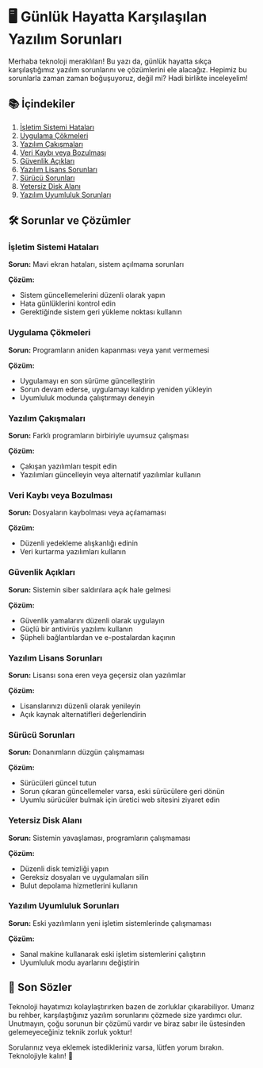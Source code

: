 # 🖥️ Günlük Hayatta Karşılaşılan Yazılım Sorunları

Merhaba teknoloji meraklıları! Bu yazı da, günlük hayatta sıkça karşılaştığımız yazılım sorunlarını ve çözümlerini ele alacağız. Hepimiz bu sorunlarla zaman zaman boğuşuyoruz, değil mi? Hadi birlikte inceleyelim!

## 📚 İçindekiler

1. [İşletim Sistemi Hataları](#işletim-sistemi-hataları)
2. [Uygulama Çökmeleri](#uygulama-çökmeleri)
3. [Yazılım Çakışmaları](#yazılım-çakışmaları)
4. [Veri Kaybı veya Bozulması](#veri-kaybı-veya-bozulması)
5. [Güvenlik Açıkları](#güvenlik-açıkları)
6. [Yazılım Lisans Sorunları](#yazılım-lisans-sorunları)
7. [Sürücü Sorunları](#sürücü-sorunları)
8. [Yetersiz Disk Alanı](#yetersiz-disk-alanı)
9. [Yazılım Uyumluluk Sorunları](#yazılım-uyumluluk-sorunları)

## 🛠️ Sorunlar ve Çözümler

### İşletim Sistemi Hataları

**Sorun:** Mavi ekran hataları, sistem açılmama sorunları

**Çözüm:** 
- Sistem güncellemelerini düzenli olarak yapın
- Hata günlüklerini kontrol edin
- Gerektiğinde sistem geri yükleme noktası kullanın

### Uygulama Çökmeleri

**Sorun:** Programların aniden kapanması veya yanıt vermemesi

**Çözüm:**
- Uygulamayı en son sürüme güncelleştirin
- Sorun devam ederse, uygulamayı kaldırıp yeniden yükleyin
- Uyumluluk modunda çalıştırmayı deneyin

### Yazılım Çakışmaları

**Sorun:** Farklı programların birbiriyle uyumsuz çalışması

**Çözüm:**
- Çakışan yazılımları tespit edin
- Yazılımları güncelleyin veya alternatif yazılımlar kullanın

### Veri Kaybı veya Bozulması

**Sorun:** Dosyaların kaybolması veya açılamaması

**Çözüm:**
- Düzenli yedekleme alışkanlığı edinin
- Veri kurtarma yazılımları kullanın

### Güvenlik Açıkları

**Sorun:** Sistemin siber saldırılara açık hale gelmesi

**Çözüm:**
- Güvenlik yamalarını düzenli olarak uygulayın
- Güçlü bir antivirüs yazılımı kullanın
- Şüpheli bağlantılardan ve e-postalardan kaçının

### Yazılım Lisans Sorunları

**Sorun:** Lisansı sona eren veya geçersiz olan yazılımlar

**Çözüm:**
- Lisanslarınızı düzenli olarak yenileyin
- Açık kaynak alternatifleri değerlendirin

### Sürücü Sorunları

**Sorun:** Donanımların düzgün çalışmaması

**Çözüm:**
- Sürücüleri güncel tutun
- Sorun çıkaran güncellemeler varsa, eski sürücülere geri dönün
- Uyumlu sürücüler bulmak için üretici web sitesini ziyaret edin

### Yetersiz Disk Alanı

**Sorun:** Sistemin yavaşlaması, programların çalışmaması

**Çözüm:**
- Düzenli disk temizliği yapın
- Gereksiz dosyaları ve uygulamaları silin
- Bulut depolama hizmetlerini kullanın

### Yazılım Uyumluluk Sorunları

**Sorun:** Eski yazılımların yeni işletim sistemlerinde çalışmaması

**Çözüm:**
- Sanal makine kullanarak eski işletim sistemlerini çalıştırın
- Uyumluluk modu ayarlarını değiştirin

## 🌟 Son Sözler

Teknoloji hayatımızı kolaylaştırırken bazen de zorluklar çıkarabiliyor. Umarız bu rehber, karşılaştığınız yazılım sorunlarını çözmede size yardımcı olur. Unutmayın, çoğu sorunun bir çözümü vardır ve biraz sabır ile üstesinden gelemeyeceğiniz teknik zorluk yoktur!

Sorularınız veya eklemek istedikleriniz varsa, lütfen yorum bırakın. Teknolojiyle kalın! 🚀

